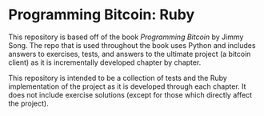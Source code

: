 # Programming Bitcoin: Ruby

This repository is based off of the book _Programming Bitcoin_ by Jimmy Song. The repo that is used throughout the book uses Python and includes answers to exercises, tests, and answers to the ultimate project (a bitcoin client) as it is incrementally developed chapter by chapter.

This repository is intended to be a collection of tests and the Ruby implementation of the project as it is developed through each chapter. It does not include exercise solutions (except for those which directly affect the project).
